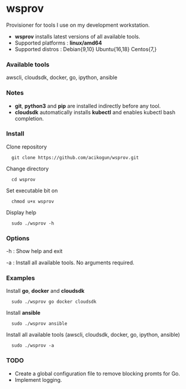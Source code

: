 # wsprov
Provisioner for tools I use on my development workstation.

- **wsprov** installs latest versions of all available tools.
- Supported platforms : **linux/amd64**
- Supported distros   : Debian{9,10} Ubuntu{16,18} Centos{7,}

### Available tools
awscli, cloudsdk, docker, go, ipython, ansible

### Notes
- **git**, **python3** and **pip** are installed indirectly before any tool.
- **cloudsdk** automatically installs **kubectl** and enables kubectl bash completion.

### Install
 Clone repository
```
  git clone https://github.com/acikogun/wsprov.git
```

Change directory
```
  cd wsprov
```

Set executable bit on
```
  chmod u+x wsprov
```

Display help
```
  sudo ./wsprov -h
```

### Options
  -h : Show help and exit

  -a : Install all available tools. No arguments required.

### Examples
Install **go**, **docker** and **cloudsdk**
```
  sudo ./wsprov go docker cloudsdk
```

Install **ansible**
```
  sudo ./wsprov ansible
```

Install all available tools
(awscli, cloudsdk, docker, go, ipython, ansible)
```
  sudo ./wsprov -a
```

### TODO
- Create a global configuration file to remove blocking promts for Go.
- Implement logging.
